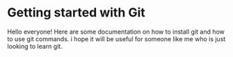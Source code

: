 # Getting started with Git
Hello everyone!
Here are some documentation on how to install git and how to use git commands.
i hope it will be useful for someone like me who is just looking to learn git.
